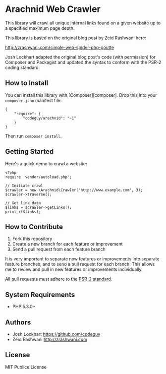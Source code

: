# Arachnid Web Crawler

This library will crawl all unique internal links found on a given website
up to a specified maximum page depth.

This library is based on the original blog post by Zeid Rashwani here:

<http://zrashwani.com/simple-web-spider-php-goutte>

Josh Lockhart adapted the original blog post's code (with permission)
for Composer and Packagist and updated the syntax to conform with
the PSR-2 coding standard.

## How to Install

You can install this library with [Composer][composer]. Drop this into your `composer.json`
manifest file:

    {
        "require": {
            "codeguy/arachnid": "~1"
        }
    }

Then run `composer install`.

## Getting Started

Here's a quick demo to crawl a website:

    <?php
    require 'vendor/autoload.php';

    // Initiate crawl
    $crawler = new \Arachnid\Crawler('http://www.example.com', 3);
    $crawler->traverse();

    // Get link data
    $links = $crawler->getLinks();
    print_r($links);

## How to Contribute

1. Fork this repository
2. Create a new branch for each feature or improvement
3. Send a pull request from each feature branch

It is very important to separate new features or improvements into separate feature branches,
and to send a pull request for each branch. This allows me to review and pull in new features
or improvements individually.

All pull requests must adhere to the [PSR-2 standard][psr2].

## System Requirements

* PHP 5.3.0+

## Authors

* Josh Lockhart <https://github.com/codeguy>
* Zeid Rashwani <http://zrashwani.com>

## License

MIT Publice License

[psr2]: https://github.com/php-fig/fig-standards/blob/master/accepted/PSR-2-coding-style-guide.md
